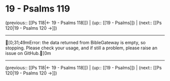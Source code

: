 # 19 - Psalms 119

(previous:: [[Ps 118|← 19 - Psalms 118]]) | (up:: [[19 - Psalms]]) | (next:: [[Ps 120|19 - Psalms 120 →]])

***
[0;31;49mError: the data returned from BibleGateway is empty, so stopping. Please check your usage, and if still a problem, please raise an issue on GitHub.[0m

***

(previous:: [[Ps 118|← 19 - Psalms 118]]) | (up:: [[19 - Psalms]]) | (next:: [[Ps 120|19 - Psalms 120 →]])
